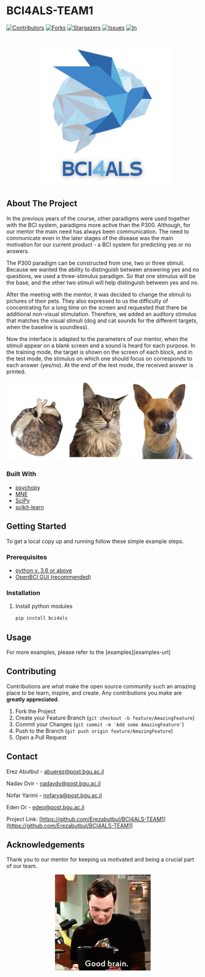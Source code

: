 # BCI4ALS-TEAM1
<!-- PROJECT SHIELDS -->
<!--
*** I'm using markdown "reference style" links for readability.
*** Reference links are enclosed in brackets [ ] instead of parentheses ( ).
*** See the bottom of this document for the declaration of the reference variables
*** for contributors-url, forks-url, etc. This is an optional, concise syntax you may use.
*** https://www.markdownguide.org/basic-syntax/#reference-style-links
-->
[![Contributors][contributors-shield]][contributors-url]
[![Forks][forks-shield]][forks-url]
[![Stargazers][stars-shield]][stars-url]
[![Issues][issues-shield]][issues-url]
[![In][linkedin-shield]][linkedin-url]



<!-- PROJECT LOGO -->
<br />
<p align="center">
  <a href="https://github.com/Erezabutbul/BCI4ALS-TEAM1">
    <img src="images/logo.png" alt="Logo" width="360" height="360">
  </a>
 
</p>


<!-- ABOUT THE PROJECT -->
## About The Project

In the previous years of the course, other paradigms were used together with the BCI system, paradigms more active than the P300. Although, for our mentor the main need has always been communication. The need to communicate even in the later stages of the disease was the main motivation for our current product - a BCI system for predicting yes or no answers.

The P300 paradigm can be constructed from one, two or three stimuli. Because we wanted the ability to distinguish between answering yes and no questions, we used a three-stimulus paradigm. So that one stimulus will be the base, and the other two stimuli will help distinguish between yes and no.

After the meeting with the mentor, it was decided to change the stimuli to pictures of their pets. They also expressed to us the difficulty of concentrating for a long time on the screen and requested that there be additional non-visual stimulation. Therefore, we added an auditory stimulus that matches the visual stimuli (dog and cat sounds for the different targets, when the baseline is soundless).

Now the interface is adapted to the parameters of our mentor, when the stimuli appear on a blank screen and a sound is heard for each purpose. In the training mode, the target is shown on the screen of each block, and in the test mode, the stimulus on which one should focus on corresponds to each answer (yes/no). At the end of the test mode, the received answer is printed.

<img src="images/petPictures.png" alt="Possible Labels = {chuckcha, chohava, unknown}">



### Built With

* [psychopy](https://www.psychopy.org/)
* [MNE](https://mne.tools/stable/overview/index.html)
* [SciPy](https://docs.scipy.org/doc/scipy/)
* [scikit-learn](https://scikit-learn.org/)




<!-- GETTING STARTED -->
## Getting Started

To get a local copy up and running follow these simple example steps.

### Prerequisites

* [python v. 3.6 or above](https://www.python.org/downloads/)
* [OpenBCI GUI (recommended)](https://openbci.com/index.php/downloads)


### Installation


1. Install python modules
   ```sh
   pip install bci4als

   ```




<!-- USAGE EXAMPLES -->
## Usage

For more examples, please refer to the [examples][examples-url]





<!-- CONTRIBUTING -->
## Contributing

Contributions are what make the open source community such an amazing place to be learn, inspire, and create. Any contributions you make are **greatly appreciated**.

1. Fork the Project
2. Create your Feature Branch (`git checkout -b feature/AmazingFeature`)
3. Commit your Changes (`git commit -m 'Add some AmazingFeature'`)
4. Push to the Branch (`git push origin feature/AmazingFeature`)
5. Open a Pull Request




<!-- CONTACT -->
## Contact

Erez Abutbul - [abuerez@post.bgu.ac.il ](mailto:abuerez@post.bgu.ac.il )

Nadav Dvir - [nadavdv@post.bgu.ac.il](mailto:nadavdv@post.bgu.ac.il)

Nofar Yarimi - [nofarya@post.bgu.ac.il](mailto:nofarya@post.bgu.ac.il)

Eden Or - [edeo@post.bgu.ac.il](edeo@post.bgu.ac.il)


Project Link: [https://github.com/Erezabutbul/BCI4ALS-TEAM1](https://github.com/Erezabutbul/BCI4ALS-TEAM1)



<!-- ACKNOWLEDGEMENTS -->
## Acknowledgements

Thank you to our mentor for keeping us motivated and being a crucial part of our team. 

<p align="center">
  <img src="images/brain_gif.gif" alt="Possible Labels = {good, brain}">
</p>


<!-- MARKDOWN LINKS & IMAGES -->
<!-- https://www.markdownguide.org/basic-syntax/#reference-style-links -->
[contributors-shield]: https://img.shields.io/github/contributors/Erezabutbul/BCI4ALS-TEAM1.svg?style=for-the-badge
[contributors-url]: https://github.com/Erezabutbul/BCI4ALS-TEAM1/graphs/contributors
[forks-shield]: https://img.shields.io/github/forks/Erezabutbul/BCI4ALS-TEAM1.svg?style=for-the-badge
[forks-url]: https://github.com/Erezabutbul/BCI4ALS-TEAM1/network/members
[stars-shield]: https://img.shields.io/github/stars/Erezabutbul/BCI4ALS-TEAM1.svg?style=for-the-badge
[stars-url]: https://github.com/evyatarluv/BCI-4-ALS/stargazers
[issues-shield]: https://img.shields.io/github/issues/Erezabutbul/BCI4ALS-TEAM1.svg?style=for-the-badge
[issues-url]: https://github.com/Erezabutbul/BCI4ALS-TEAM1/issues
[linkedin-shield]: https://img.shields.io/badge/-LinkedIn-black.svg?style=for-the-badge&logo=linkedin&colorB=555
[linkedin-url]: https://www.linkedin.com/in/erez-abutbul-82773b21a/
[product-screenshot]: images/screenshot.png
[docs-url]: https://github.com/Erezabutbul/BCI4ALS-TEAM1


